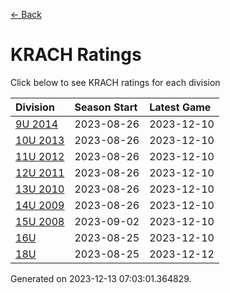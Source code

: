 [<- Back](../readme.md)
# KRACH Ratings
Click below to see KRACH ratings for each division

| Division | Season Start | Latest Game |
| :-- | :-- | :-- |
| [9U 2014](9U-2014-ratings.md) | 2023-08-26 | 2023-12-10 |
| [10U 2013](10U-2013-ratings.md) | 2023-08-26 | 2023-12-10 |
| [11U 2012](11U-2012-ratings.md) | 2023-08-26 | 2023-12-10 |
| [12U 2011](12U-2011-ratings.md) | 2023-08-26 | 2023-12-10 |
| [13U 2010](13U-2010-ratings.md) | 2023-08-26 | 2023-12-10 |
| [14U 2009](14U-2009-ratings.md) | 2023-08-26 | 2023-12-10 |
| [15U 2008](15U-2008-ratings.md) | 2023-09-02 | 2023-12-10 |
| [16U](16U-ratings.md) | 2023-08-25 | 2023-12-10 |
| [18U](18U-ratings.md) | 2023-08-25 | 2023-12-12 |

Generated on 2023-12-13 07:03:01.364829.
